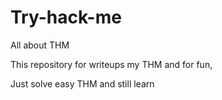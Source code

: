 # Try-hack-me

All about THM

This repository for writeups my THM and for fun, 

Just solve easy THM and still learn 